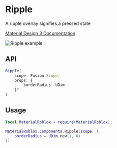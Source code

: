 # Ripple
A ripple overlay signifies a pressed state

[Material Design 3 Documentation](https://m3.material.io/foundations/interaction/states/applying-states#c3690714-b741-492d-97b0-5fc1960e43e6)

![Ripple example](https://material-web.dev/components/images/ripple/hero.gif)

## API
```typescript
Ripple(
	scope: Fusion.Scope,
	props: {
		borderRadius: UDim
	}?
)
```

## Usage
```lua
local MaterialRoblox = require(MaterialRoblox);

MaterialRoblox.Components.Ripple(scope, {
    borderRadius = UDim.new(1, 0)
})
```